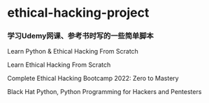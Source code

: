 # ethical-hacking-project
### 学习Udemy网课、参考书时写的一些简单脚本

Learn Python & Ethical Hacking From Scratch

Learn Ethical Hacking From Scratch

Complete Ethical Hacking Bootcamp 2022: Zero to Mastery

Black Hat Python, Python Programming for Hackers and Pentesters
